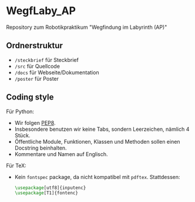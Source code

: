 WegfLaby_AP
===========

Repository zum Robotikpraktikum "Wegfindung im Labyrinth (AP)"

Ordnerstruktur
--------------

* `/steckbrief` für Steckbrief
* `/src` für Quellcode
* `/docs` für Webseite/Dokumentation
* `/poster` für Poster

Coding style
----------

Für Python:

* Wir folgen [PEP8](http://legacy.python.org/dev/peps/pep-0008/).
* Insbesondere benutzen wir keine Tabs, sondern Leerzeichen, nämlich 4 Stück.
* Öffentliche Module, Funktionen, Klassen und Methoden sollen einen Docstring beinhalten.
* Kommentare und Namen auf Englisch.

Für TeX:

* Kein `fontspec` package, da nicht kompatibel mit `pdftex`. Stattdessen:
  
  ```tex
  \usepackage[utf8]{inputenc} 
  \usepackage[T1]{fontenc}
  ```
